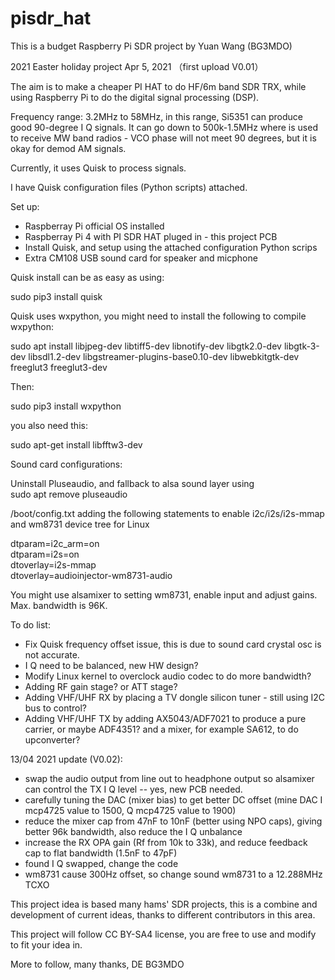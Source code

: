 # pisdr_hat

This is a budget Raspberry Pi SDR project by Yuan Wang (BG3MDO)

2021 Easter holiday project  Apr 5, 2021 （first upload V0.01）

The aim is to make a cheaper PI HAT to do HF/6m band SDR TRX, while using Raspberry Pi to do the digital signal processing (DSP).

Frequency range: 3.2MHz to 58MHz, in this range, Si5351 can produce good 90-degree I Q signals. It can go down to 500k-1.5MHz where is used to receive MW band radios - VCO phase will not meet 90 degrees, but it is okay for demod AM signals. 

Currently, it uses Quisk to process signals.

I have Quisk configuration files (Python scripts) attached.

Set up:
  - Raspberray Pi official OS installed
  - Raspberray Pi 4 with PI SDR HAT pluged in - this project PCB
  - Install Quisk, and setup using the attached configuration Python scrips
  - Extra CM108 USB sound card for speaker and micphone

Quisk install can be as easy as using:

sudo pip3 install quisk

Quisk uses wxpython, you might need to install the following to compile wxpython:

sudo apt install libjpeg-dev libtiff5-dev libnotify-dev libgtk2.0-dev libgtk-3-dev libsdl1.2-dev libgstreamer-plugins-base0.10-dev libwebkitgtk-dev freeglut3 freeglut3-dev

Then:

sudo pip3 install wxpython

you also need this:

sudo apt-get install libfftw3-dev

Sound card configurations:

Uninstall Pluseaudio, and fallback to alsa sound layer using \
sudo apt remove pluseaudio

/boot/config.txt adding the following statements to enable i2c/i2s/i2s-mmap and wm8731 device tree for Linux

dtparam=i2c_arm=on\
dtparam=i2s=on\
dtoverlay=i2s-mmap\
dtoverlay=audioinjector-wm8731-audio

You might use alsamixer to setting wm8731, enable input and adjust gains. Max. bandwidth is 96K.

To do list:
  - Fix Quisk frequency offset issue, this is due to sound card crystal osc is not accurate.
  - I Q need to be balanced, new HW design?
  - Modify Linux kernel to overclock audio codec to do more bandwidth?
  - Adding RF gain stage? or ATT stage?
  - Adding VHF/UHF RX by placing a TV dongle silicon tuner - still using I2C bus to control?
  - Adding VHF/UHF TX by adding AX5043/ADF7021 to produce a pure carrier, or maybe ADF4351? and a mixer, for example SA612, to do upconverter?

13/04 2021 update (V0.02):
  - swap the audio output from line out to headphone output so alsamixer can control the TX I Q level -- yes, new PCB needed.
  - carefully tuning the DAC (mixer bias) to get better DC offset (mine DAC I mcp4725 value to 1500, Q mcp4725 value to 1900)
  - reduce the mixer cap from 47nF to 10nF (better using NPO caps), giving better 96k bandwidth, also reduce the I Q unbalance
  - increase the RX OPA gain (Rf from 10k to 33k), and reduce feedback cap to flat bandwidth (1.5nF to 47pF)
  - found I Q swapped, change the code
  - wm8731 cause 300Hz offset, so change sound wm8731 to a 12.288MHz TCXO

This project idea is based many hams' SDR projects, this is a combine and development of current ideas, thanks to different contributors in this area.

This project will follow CC BY-SA4 license, you are free to use and modify to fit your idea in.

More to follow, many thanks, DE BG3MDO
